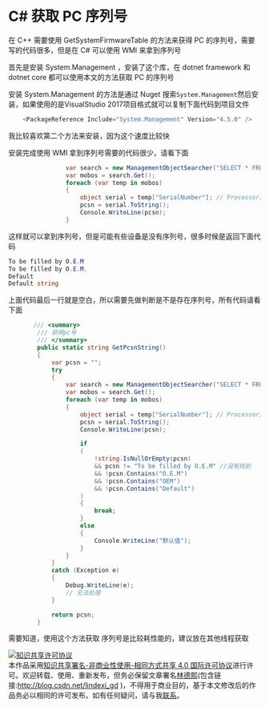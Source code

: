 # C# 获取 PC 序列号

在 C++ 需要使用 GetSystemFirmwareTable 的方法来获得 PC 的序列号，需要写的代码很多，但是在 C# 可以使用 WMI 来拿到序列号

<!--more-->
<!-- CreateTime:2020/3/5 9:26:16 -->


<!-- 标签：dotnet,C#,WMI -->

首先是安装 System.Management ，安装了这个库，在 dotnet framework 和 dotnet core 都可以使用本文的方法获取 PC 的序列号

安装 System.Management 的方法是通过 Nuget 搜索`System.Management`然后安装，如果使用的是VisualStudio 2017项目格式就可以复制下面代码到项目文件

```csharp
    <PackageReference Include="System.Management" Version="4.5.0" />

```

我比较喜欢第二个方法来安装，因为这个速度比较快

安装完成使用 WMI 拿到序列号需要的代码很少，请看下面

```csharp
                var search = new ManagementObjectSearcher("SELECT * FROM Win32_BIOS");
                var mobos = search.Get();
                foreach (var temp in mobos)
                {
                    object serial = temp["SerialNumber"]; // ProcessorID if you use Win32_CPU
                    pcsn = serial.ToString();
                    Console.WriteLine(pcsn);
                }
```

这样就可以拿到序列号，但是可能有些设备是没有序列号，很多时候是返回下面代码

```csharp
To be filled by O.E.M
To be filled by O.E.M.
Default
Default string

```

上面代码最后一行就是空白，所以需要先做判断是不是存在序列号，所有代码请看下面

```csharp
       /// <summary>
        /// 获得pc号
        /// </summary>
        public static string GetPcsnString()
        {
            var pcsn = "";
            try
            {
                var search = new ManagementObjectSearcher("SELECT * FROM Win32_BIOS");
                var mobos = search.Get();
                foreach (var temp in mobos)
                {
                    object serial = temp["SerialNumber"]; // ProcessorID if you use Win32_CPU
                    pcsn = serial.ToString();
                    Console.WriteLine(pcsn);

                    if
                    (
                        !string.IsNullOrEmpty(pcsn)
                        && pcsn != "To be filled by O.E.M" //没有找到
                        && !pcsn.Contains("O.E.M")
                        && !pcsn.Contains("OEM")
                        && !pcsn.Contains("Default")
                    )
                    {
                        break;
                    }
                    else
                    {
                        Console.WriteLine("默认值");
                    }
                }
            }
            catch (Exception e)
            {
                Debug.WriteLine(e);
                // 无法处理
            }

            return pcsn;
        }
```

需要知道，使用这个方法获取 序列号是比较耗性能的，建议放在其他线程获取 

<a rel="license" href="http://creativecommons.org/licenses/by-nc-sa/4.0/"><img alt="知识共享许可协议" style="border-width:0" src="https://licensebuttons.net/l/by-nc-sa/4.0/88x31.png" /></a><br />本作品采用<a rel="license" href="http://creativecommons.org/licenses/by-nc-sa/4.0/">知识共享署名-非商业性使用-相同方式共享 4.0 国际许可协议</a>进行许可。欢迎转载、使用、重新发布，但务必保留文章署名[林德熙](http://blog.csdn.net/lindexi_gd)(包含链接:http://blog.csdn.net/lindexi_gd )，不得用于商业目的，基于本文修改后的作品务必以相同的许可发布。如有任何疑问，请与我[联系](mailto:lindexi_gd@163.com)。
